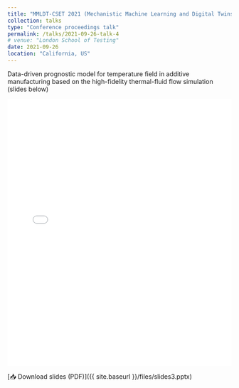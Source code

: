 ```yaml
---
title: "MMLDT-CSET 2021 (Mechanistic Machine Learning and Digital Twins for Computational Science, Engineering & Technology)"
collection: talks
type: "Conference proceedings talk"
permalink: /talks/2021-09-26-talk-4
# venue: "London School of Testing"
date: 2021-09-26
location: "California, US"
---
```


Data-driven prognostic model for temperature field in additive manufacturing based on the high-fidelity thermal-fluid flow simulation (slides below)

<iframe 
  src="{{ site.baseurl }}/files/slides3.pdf" 
  width="100%" 
  height="600px" 
  style="border: none;">
</iframe>

[📥 Download slides (PDF)]({{ site.baseurl }}/files/slides3.pptx)
</p>